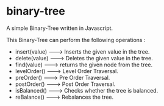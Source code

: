 # binary-tree

A simple Binary-Tree written in Javascript.

This Binary-Tree can perform the following operations :

<ul>
  <li>insert(value) ---> Inserts the given value in the tree.</li>
  <li>delete(value) ---> Deletes the given value in the tree.</li>
  <li>find(value) ---> returns the given node from the tree.</li>
  <li>levelOrder() ---> Level Order Traversal.</li>
  <li>preOrder() ---> Pre Order Traversal.</li>
  <li>postOrder() ---> Post Order Traversal.</li>
  <li>isBalanced() ---> Checks whether the tree is balanced.</li>
  <li>reBalance() ---> Rebalances the tree.</li>
</ul>
